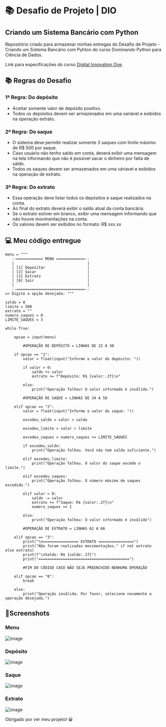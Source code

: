 
# 📚 Desafio de Projeto | DIO 
## Criando um Sistema Bancário com Python

Repositório criado para armazenar minhas entregas do Desafio de Projeto - Criando um Sistema Bancário com Pyhton do curso Dominando Python para Ciência de Dados.

Link para especificações do curso [Digital Innovation One](https://web.dio.me/track/potencia-tech-powered-ifood-ciencias-de-dados-com-python).

## 📚 Regras do Desafio 

### 1ª Regra: Do depósito
- Aceitar somente valor de depósito positivo.
- Todos os depósitos devem ser armazenados em uma variável e exibidos na operação extrato.
### 2ª Regra: Do saque
- O sistema deve permitir realizar somente 3 saques com limite máximo de R$ 500  por saque.
- Caso usuário não tenho saldo em conta, deverá exibir uma mensagem na tela informando que não é possível sacar o dinheiro por falta de saldo.
- Todos os saques devem ser armazenados em uma váriavel e exibidos na operação de extrato.
### 3ª Regra: Do extrato
- Essa operação deve listar todos os depósitos e saque realizados na conta. 
- Ao final do extrato deverá exibir o saldo atual da conta bancária.
- Se o extrato estiver em branco, exibir uma mensagem informando que não houve movimentações na conta.
- Os valores devem ser exibidos no formato: R$ xxx.xx

## 💻 Meu código entregue

```
menu = """
   --============ MENU =============--
   |                                 |   
   | [1] Depositar                   |       
   | [2] Sacar                       |   
   | [3] Extrato                     |   
   | [0] Sair                        |  
   |                                 |                                
   --===============================--
=> Digite a opção desejada: """

saldo = 0 
limite = 500
extrato = ""
numero_saques = 0
LIMITE_SAQUES = 3

while True:

    opcao = input(menu)

        #OPERAÇÃO DE DEPÓSITO = LINHAS DE 22 A 30

    if opcao == "1":
        valor = float(input("Informe o valor do depósito: "))

        if valor > 0:
            saldo += valor
            extrato += f"Depósito: R$ {valor:.2f}\n"

        else:
            print("Operação falhou! O valor informado é inválido.")

        #OPERAÇÃO DE SAQUE = LINHAS DE 34 A 58

    elif opcao == "2":
        valor = float(input("Informe o valor do saque: "))

        excedeu_saldo = valor > saldo

        excedeu_limite = valor > limite

        excedeu_saques = numero_saques >= LIMITE_SAQUES

        if excedeu_saldo:
            print("Operação falhou. Você não tem saldo suficiente.")

        elif excedeu_limite:
            print("Operação falhou. O valor do saque excede o limite.")

        elif excedeu_saques:
            print("Operação falhou. O número máximo de saques excedido.")

        elif valor > 0:
            saldo -= valor
            extrato += f"Saque: R$ {valor:.2f}\n"
            numero_saques += 1

        else:
            print("Operação falhou: O valor informado é inválido")

        #OPERAÇÃO DE EXTRATO = LINHAS 62 A 66

    elif opcao == "3":
        print("\n================ EXTRATO ================")
        print("Não foram realizadas movimentações." if not extrato else extrato)
        print(f"\nSaldo: R$ {saldo:.2f}")
        print("=========================================")

        #FIM DO CÓDIGO CASO NÃO SEJA PREENCHIDO NENHUMA OPERAÇÃO

    elif opcao == "0":
        break

    else:
        print("Operação inválida. Por favor, selecione novamente a operação desejada.")
```


## 📸Screenshots
### Menu
![image](https://github.com/hudsonfarias/desafio-projeto/assets/138171591/393511d9-0767-4b90-9736-8caeb6cf3079)
### Depósito
![image](https://github.com/hudsonfarias/desafio-projeto/assets/138171591/a73a97e5-7606-4e67-96e1-91f870b4251c)
### Saque
![image](https://github.com/hudsonfarias/desafio-projeto/assets/138171591/dce6ee1f-4ca1-4a0e-a00b-c112ed94ca67)
### Extrato 
![image](https://github.com/hudsonfarias/desafio-projeto/assets/138171591/3b6373f6-0b62-4f83-aeb7-ee53d869a252)







Obrigado por ver meu projeto! 😀
